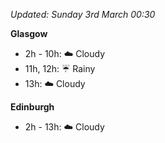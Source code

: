 *Updated: Sunday 3rd March 00:30*

**Glasgow**

* 2h - 10h: :cloud: Cloudy
* 11h, 12h: :umbrella: Rainy
* 13h: :cloud: Cloudy

**Edinburgh**

* 2h - 13h: :cloud: Cloudy
